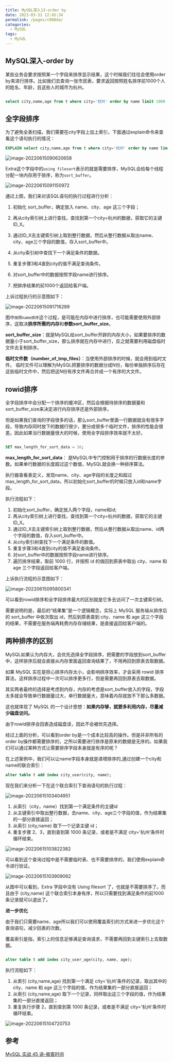 ```yaml
---
title: MySQL深入13-order by
date: 2023-03-31 12:45:34
permalink: /pages/c088da/
categories: 
  - MySQL
tags: 
  - MySQL
---
```

## MySQL深入-order by

某些业务会要求按照某一个字段来排序显示结果，这个时候我们往往会使用order by来进行排序。比如我们去查询一张市民表，要求返回按照姓名排序前1000个人的姓名、年龄，且这些人的城市为杭州。

```sql

select city,name,age from t where city='杭州' order by name limit 1000  ;
```

## 全字段排序

为了避免全表扫描，我们需要在city字段上加上索引，下面通过explain命令来查看这个语句执行的情况：

```sql
EXPLAIN select city,name,age from t where city='杭州' order by name limit 1000  ;
```

![image-20220615090620658](https://blog-1300853183.cos.ap-chengdu.myqcloud.com/img/image-20220615090620658.png)

Extra这个字段中的`using filesort`表示的就是需要排序，MySQL会给每个线程分配一块内存用于排序，称为`sort_buffer`。

![image-20220615091150972](https://blog-1300853183.cos.ap-chengdu.myqcloud.com/img/image-20220615091150972.png)

通过上图，我们来对该SQL语句的执行过程进行分析：

1. 初始化 sort_buffer，确定放入 name、city、age 这三个字段；

2. 再从city索引树上进行查找，查找到第一个city=杭州的数据，获取它的主键ID_X。

3. 通过ID_X去主键索引树上取到整行数据，然后从整行数据从取出name、city、age三个字段的数值，存入sort_buffer中。

4. 从city索引树中查找下一个满足条件的数据。

5. 重复步骤3和4直到city的值不满足查询条件。
6. 对sort_buffer中的数据按照字段name进行排序。
7. 把排序结果的前1000个返回给客户端。

上诉过程执行的示意图如下：

![image-20220615091716289](https://blog-1300853183.cos.ap-chengdu.myqcloud.com/img/image-20220615091716289.png)

图中`按照name排序`这个过程，是可能在内存中进行排序，也可能需要使用外部排序，这取决**排序所需的内存**和**参数sort_buffer_size**。

**sort_buffer_size**：就是MySQL给sort_buffer开辟的内存大小，如果要排序的数据量小于sort_buffer_size，那么排序就在内存中进行，反之就需要利用磁盘临时文件去复制排序。

**临时文件数（number_of_tmp_files）**：当使用外部排序的时候，就会用到临时文件。 临时文件可以理解为MySQL把要排序的数据分成N份，每份单独排序后存在这些临时文件中，然后把这N份有序文件再合并成一个有序的大文件。

## rowid排序

全字段排序中会分配一个排序的缓冲区，然后会根据待排序的数据量和sort_buffer_size来决定进行内存排序还是外部排序。

但是如果我们查询的字段很多的话，那么sort_buffer里面一行数据就会有很多字段，导致内存同时放下的数据行很少，要分成很多个临时文件，排序的性能会很差。因此如果当行数据量很大的时候，使用全字段排序效率就不太好。

```sql

SET max_length_for_sort_data = 16;
```

**max_length_for_sort_data**： 是MySQL中专门控制用于排序的行数据长度的参数。如果单行数据的长度超过这个数值，MySQL就会换一种排序算法。

执行器查看表定义，发现name、city、age字段的长度之和超过max_length_for_sort_data，所以初始化sort_buffer的时候只放入id和name字段。

执行流程如下：

1. 初始化sort_buffer，确定放入两个字段，name和id;
2. 再从city索引树上进行查找，查找到第一个city=杭州的数据，获取它的主键ID_X。
3. 通过ID_X去主键索引树上取到整行数据，然后从整行数据从取出name、id两个字段的数值，存入sort_buffer中。
4. 从city索引树查找下一个满足条件的数值。
5. 重复步骤3和4直到city的值不满足查询条件。
6. 对sort_buffer中的数据按照字段name进行排序。
7. 遍历排序结果，取前 1000 行，并按照 id 的值回到原表中取出 city、name 和 age 三个字段返回给客户端。

上诉执行流程的示意图如下：

![image-20220615095800341](https://blog-1300853183.cos.ap-chengdu.myqcloud.com/img/image-20220615095800341.png)

可以看到rowid排序和全字段排序最大的区别就是它多去访问了一次主键索引树。

需要说明的是，最后的“结果集”是一个逻辑概念，实际上 MySQL 服务端从排序后的 sort_buffer 中依次取出 id，然后到原表查到 city、name 和 age 这三个字段的结果，不需要在服务端再耗费内存存储结果，是直接返回给客户端的。

## 两种排序的区别

MySQL如果认为内存大，会优先选择全字段排序，把需要的字段放到sort_buffer中，这样排序后就会直接从内存里面返回查询结果了，不用再回到原表去取数据。

如果 MySQL 实在是担心排序内存太小，会影响排序效率，才会采用 rowid 排序算法，这样排序过程中一次可以排序更多行，但是需要再回到原表去取数据。

其实两者最终的选择是考虑到内存，内存的考虑是sort_buffer放入的字段，字段太多就会导致单行数据量过大，单行数据量大，意味着内存就放不下那么多数据。

这也就体现了 MySQL 的一个设计思想：**如果内存够，就要多利用内存，尽量减少磁盘访问。**

由于rowId排序会回表造成磁盘读，因此不会被优先选择。

经过上面的分析，可以看到order by是一个成本比较高的操作。但是并非所有的order by操作都需要排序的，之所以需要进行排序是原来的数据是无序的。如果我们可以通过某种方式让需要排序字段本身就是有序的呢？

在上述案例中，我们可以让name字段本身就是递增排序的,通过创建一个city和name的联合索引：

```sql
alter table t add index city_user(city, name);
```

现在我们来分析一下在这个联合索引下查询语句的执行过程：

![image-20220615103404951](https://blog-1300853183.cos.ap-chengdu.myqcloud.com/img/image-20220615103404951.png)

1. 从索引（city，name）找到第一个满足条件的主键id
2. 从主键索引中取出整行数据，去name、city、age三个字段的值，作为结果集的一部分直接返回；
3. 从索引 (city,name) 取下一个记录主键 id；
4. 重复步骤 2、3，直到查到第 1000 条记录，或者是不满足 city='杭州’条件时循环结束。

![image-20220615103822382](https://blog-1300853183.cos.ap-chengdu.myqcloud.com/img/image-20220615103822382.png)

可以看到这个查询过程中是不需要临时表、也不需要排序的，我们使用explain命令进行验证。

![image-20220615103909062](https://blog-1300853183.cos.ap-chengdu.myqcloud.com/img/image-20220615103909062.png)

从图中可以看到，Extra 字段中没有 Using filesort 了，也就是不需要排序了。而且由于 (city,name) 这个联合索引本身有序，所以只需要找到满足条件的前1000条记录就可以退出了。

**进一步优化**

由于我们只需要name、age所以我们可以使用覆盖索引的方式来进一步优化这个查询语句，减少回表的次数。

覆盖索引是指，索引上的信息足够满足查询请求，不需要再回到主键索引上去取数据。

```sql

alter table t add index city_user_age(city, name, age);
```

执行流程如下：

1. 从索引 (city,name,age) 找到第一个满足 city='杭州’条件的记录，取出其中的 city、name 和 age 这三个字段的值，作为结果集的一部分直接返回；
2. 从索引 (city,name,age) 取下一个记录，同样取出这三个字段的值，作为结果集的一部分直接返回；
3. 重复执行步骤 2，直到查到第 1000 条记录，或者是不满足 city='杭州’条件时循环结束。

![image-20220615104720753](https://blog-1300853183.cos.ap-chengdu.myqcloud.com/img/image-20220615104720753.png)

## 参考

[MySQL 实战 45 讲-极客时间](https://time.geekbang.org/column/intro/100020801?tab=catalog)